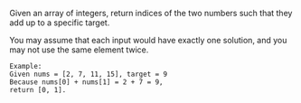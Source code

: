 <html>
<body>
    <p>Given an array of integers, return indices of the two numbers such that they add up to a specific target.</p>
    <p>You may assume that each input would have exactly one solution, and you may not use the same element twice.</p>

    
    Example:
    Given nums = [2, 7, 11, 15], target = 9
    Because nums[0] + nums[1] = 2 + 7 = 9,
    return [0, 1].
</body>

